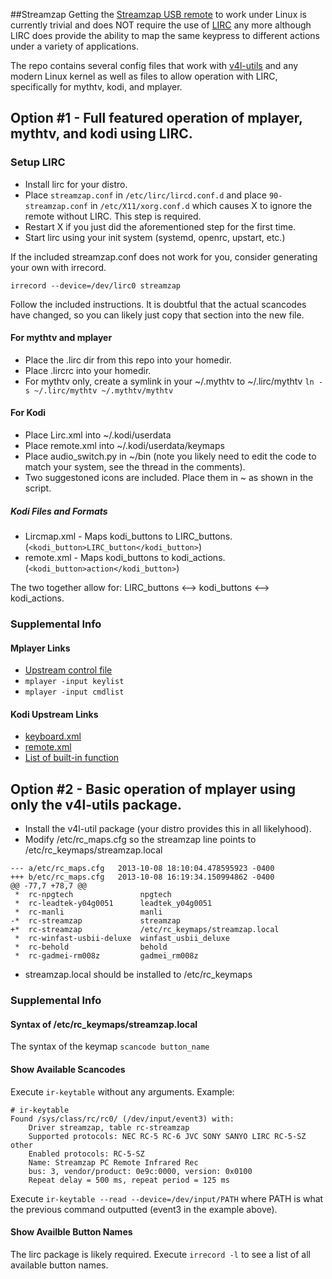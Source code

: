 ##Streamzap
Getting the [Streamzap USB remote](http://www.streamzap.com/consumer/pc_remote/index.php) to work under Linux is currently trivial and does NOT require the use of [LIRC](http://www.lirc.org) any more although LIRC does provide the ability to map the same keypress to different actions under a variety of applications.

The repo contains several config files that work with [v4l-utils](http://git.linuxtv.org/v4l-utils.git) and any modern Linux kernel as well as files to allow operation with LIRC, specifically for mythtv, kodi, and mplayer.

## Option #1 - Full featured operation of mplayer, mythtv, and kodi using LIRC.
### Setup LIRC
* Install lirc for your distro.
* Place `streamzap.conf` in `/etc/lirc/lircd.conf.d` and place `90-streamzap.conf` in `/etc/X11/xorg.conf.d` which causes X to ignore the remote without LIRC.  This step is required.
* Restart X if you just did the aforementioned step for the first time.
* Start lirc using your init system (systemd, openrc, upstart, etc.)

If the included streamzap.conf does not work for you, consider generating your own with irrecord.
```
irrecord --device=/dev/lirc0 streamzap
```
Follow the included instructions.  It is doubtful that the actual scancodes have changed, so you can likely just copy that section into the new file.

#### For mythtv and mplayer
* Place the .lirc dir from this repo into your homedir.
* Place .lircrc into your homedir.
* For mythtv only, create a symlink in your ~/.mythtv to ~/.lirc/mythtv `ln -s ~/.lirc/mythtv ~/.mythtv/mythtv`

#### For Kodi
* Place Lirc.xml into ~/.kodi/userdata
* Place remote.xml into ~/.kodi/userdata/keymaps
* Place audio_switch.py in ~/bin (note you likely need to edit the code to match your system, see the thread in the comments).
* Two suggestoned icons are included. Place them in ~ as shown in the script.

##### Kodi Files and Formats
* Lircmap.xml - Maps kodi_buttons to LIRC_buttons.  (`<kodi_button>LIRC_button</kodi_button>`)
* remote.xml - Maps kodi_buttons to kodi_actions.  (`<kodi_button>action</kodi_button>`)

The two together allow for: LIRC_buttons <--> kodi_buttons <--> kodi_actions.

### Supplemental Info
#### Mplayer Links
* [Upstream control file](/etc/mplayer/input.conf)
* `mplayer -input keylist`
* `mplayer -input cmdlist`

#### Kodi Upstream Links
* [keyboard.xml](https://github.com/xbmc/xbmc/blob/master/system/keymaps/keyboard.xml)
* [remote.xml](https://github.com/xbmc/xbmc/blob/master/system/keymaps/remote.xml)
* [List of built-in function](http://kodi.wiki/view/List_of_built-in_functions)

## Option #2 - Basic operation of mplayer using only the v4l-utils package.
* Install the v4l-util package (your distro provides this in all likelyhood).
* Modify /etc/rc_maps.cfg so the streamzap line points to /etc/rc_keymaps/streamzap.local
```
--- a/etc/rc_maps.cfg	2013-10-08 18:10:04.478595923 -0400
+++ b/etc/rc_maps.cfg	2013-10-08 16:19:34.150994862 -0400
@@ -77,7 +78,7 @@
 *	rc-npgtech               npgtech
 *	rc-leadtek-y04g0051      leadtek_y04g0051
 *	rc-manli                 manli
-*	rc-streamzap             streamzap
+*	rc-streamzap             /etc/rc_keymaps/streamzap.local
 *	rc-winfast-usbii-deluxe  winfast_usbii_deluxe
 *	rc-behold                behold
 *	rc-gadmei-rm008z         gadmei_rm008z
```

* streamzap.local should be installed to /etc/rc_keymaps

### Supplemental Info
#### Syntax of /etc/rc_keymaps/streamzap.local
The syntax of the keymap `scancode button_name`

#### Show Available Scancodes
Execute `ir-keytable` without any arguments.  Example:
```
# ir-keytable
Found /sys/class/rc/rc0/ (/dev/input/event3) with:
	Driver streamzap, table rc-streamzap
	Supported protocols: NEC RC-5 RC-6 JVC SONY SANYO LIRC RC-5-SZ other
	Enabled protocols: RC-5-SZ
	Name: Streamzap PC Remote Infrared Rec
	bus: 3, vendor/product: 0e9c:0000, version: 0x0100
	Repeat delay = 500 ms, repeat period = 125 ms
```

Execute `ir-keytable --read --device=/dev/input/PATH` where PATH is what the previous command outputted (event3 in the example above).

#### Show Availble Button Names
The lirc package is likely required.  Execute `irrecord -l` to see a list of all available button names.

